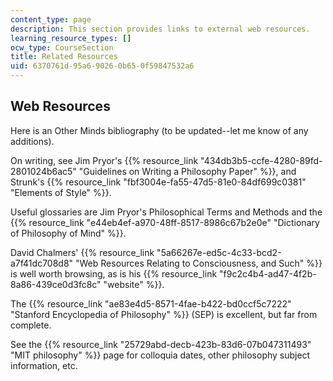 ```yaml
---
content_type: page
description: This section provides links to external web resources.
learning_resource_types: []
ocw_type: CourseSection
title: Related Resources
uid: 6370761d-95a6-9026-0b65-0f59847532a6
---
```


Web Resources
-------------

Here is an Other Minds bibliography (to be updated--let me know of any additions).

On writing, see Jim Pryor's {{% resource_link "434db3b5-ccfe-4280-89fd-2801024b6ac5" "Guidelines on Writing a Philosophy Paper" %}}, and Strunk's {{% resource_link "fbf3004e-fa55-47d5-81e0-84df699c0381" "Elements of Style" %}}.

Useful glossaries are Jim Pryor's Philosophical Terms and Methods and the {{% resource_link "e44eb4ef-a970-48ff-8517-8986c67b2e0e" "Dictionary of Philosophy of Mind" %}}.

David Chalmers' {{% resource_link "5a66267e-ed5c-4c33-bcd2-a7f41dc708d8" "Web Resources Relating to Consciousness, and Such" %}} is well worth browsing, as is his {{% resource_link "f9c2c4b4-ad47-4f2b-8a86-439ce0d3fc8c" "website" %}}.

The {{% resource_link "ae83e4d5-8571-4fae-b422-bd0ccf5c7222" "Stanford Encyclopedia of Philosophy" %}} (SEP) is excellent, but far from complete.

See the {{% resource_link "25729abd-decb-423b-83d6-07b047311493" "MIT philosophy" %}} page for colloquia dates, other philosophy subject information, etc.